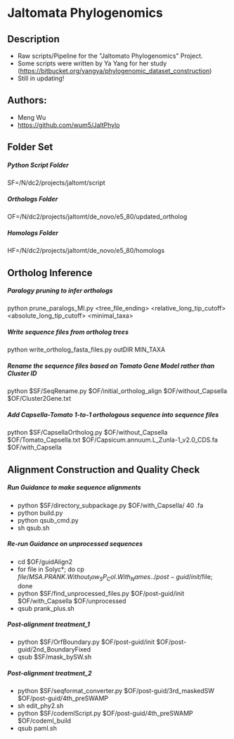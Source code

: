 # Jaltomata Phylogenomics

## Description
* Raw scripts/Pipeline for the "Jaltomato Phylogenomics" Project.
* Some scripts were written by Ya Yang for her study (https://bitbucket.org/yangya/phylogenomic_dataset_construction)
* Still in updating!

## Authors: 
* Meng Wu
* https://github.com/wum5/JaltPhylo

## Folder Set
##### Python Script Folder
SF=/N/dc2/projects/jaltomt/script
##### Orthologs Folder
OF=/N/dc2/projects/jaltomt/de_novo/e5_80/updated_ortholog
##### Homologs Folder
HF=/N/dc2/projects/jaltomt/de_novo/e5_80/homologs

## Ortholog Inference
##### Paralogy pruning to infer orthologs
python prune_paralogs_MI.py <homologDIR> <tree_file_ending> <relative_long_tip_cutoff> <absolute_long_tip_cutoff> <minimal_taxa> <outDIR>
##### Write sequence files from ortholog trees
python write_ortholog_fasta_files.py <fasta file with all seqs> <ortholog tree DIR> outDIR MIN_TAXA
##### Rename the sequence files based on Tomato Gene Model rather than Cluster ID
python $SF/SeqRename.py $OF/initial_ortholog_align $OF/without_Capsella $OF/Cluster2Gene.txt
##### Add Capsella-Tomato 1-to-1 orthologous sequence into sequence files
python $SF/CapsellaOrtholog.py $OF/without_Capsella $OF/Tomato_Capsella.txt $OF/Capsicum.annuum.L_Zunla-1_v2.0_CDS.fa $OF/with_Capsella

## Alignment Construction and Quality Check
##### Run Guidance to make sequence alignments
* python $SF/directory_subpackage.py $OF/with_Capsella/ 40 .fa
* python build.py
* python qsub_cmd.py
* sh qsub.sh

##### Re-run Guidance on unprocessed sequences
* cd $OF/guidAlign2
* for file in Solyc*; do cp $file/MSA.PRANK.Without_low_SP_Col.With_Names ../post-guid/init/$file; done
* python $SF/find_unprocessed_files.py $OF/post-guid/init $OF/with_Capsella $OF/unprocessed
* qsub prank_plus.sh

##### Post-alignment treatment_1
* python $SF/OrfBoundary.py $OF/post-guid/init $OF/post-guid/2nd_BoundaryFixed
* qsub $SF/mask_bySW.sh

##### Post-alignment treatment_2
* python $SF/seqformat_converter.py $OF/post-guid/3rd_maskedSW $OF/post-guid/4th_preSWAMP
* sh edit_phy2.sh
* python $SF/codemlScript.py $OF/post-guid/4th_preSWAMP $OF/codeml_build
* qsub paml.sh
